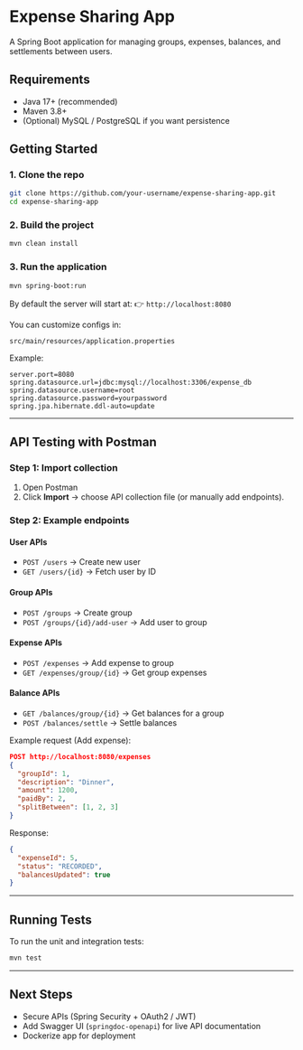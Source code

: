 # Expense Sharing App

A Spring Boot application for managing groups, expenses, balances, and settlements between users.

## Requirements

- Java 17+ (recommended)
- Maven 3.8+
- (Optional) MySQL / PostgreSQL if you want persistence

## Getting Started

### 1. Clone the repo
```bash
git clone https://github.com/your-username/expense-sharing-app.git
cd expense-sharing-app
```

### 2. Build the project
```bash
mvn clean install
```

### 3. Run the application
```bash
mvn spring-boot:run
```

By default the server will start at:
👉 `http://localhost:8080`

You can customize configs in:
```
src/main/resources/application.properties
```

Example:
```properties
server.port=8080
spring.datasource.url=jdbc:mysql://localhost:3306/expense_db
spring.datasource.username=root
spring.datasource.password=yourpassword
spring.jpa.hibernate.ddl-auto=update
```

---

## API Testing with Postman

### Step 1: Import collection
1. Open Postman
2. Click **Import** → choose API collection file (or manually add endpoints).

### Step 2: Example endpoints

#### User APIs
- `POST /users` → Create new user
- `GET /users/{id}` → Fetch user by ID

#### Group APIs
- `POST /groups` → Create group
- `POST /groups/{id}/add-user` → Add user to group

#### Expense APIs
- `POST /expenses` → Add expense to group
- `GET /expenses/group/{id}` → Get group expenses

#### Balance APIs
- `GET /balances/group/{id}` → Get balances for a group
- `POST /balances/settle` → Settle balances

Example request (Add expense):
```json
POST http://localhost:8080/expenses
{
  "groupId": 1,
  "description": "Dinner",
  "amount": 1200,
  "paidBy": 2,
  "splitBetween": [1, 2, 3]
}
```

Response:
```json
{
  "expenseId": 5,
  "status": "RECORDED",
  "balancesUpdated": true
}
```

---

## Running Tests
To run the unit and integration tests:
```bash
mvn test
```

---

## Next Steps
- Secure APIs (Spring Security + OAuth2 / JWT)
- Add Swagger UI (`springdoc-openapi`) for live API documentation
- Dockerize app for deployment

